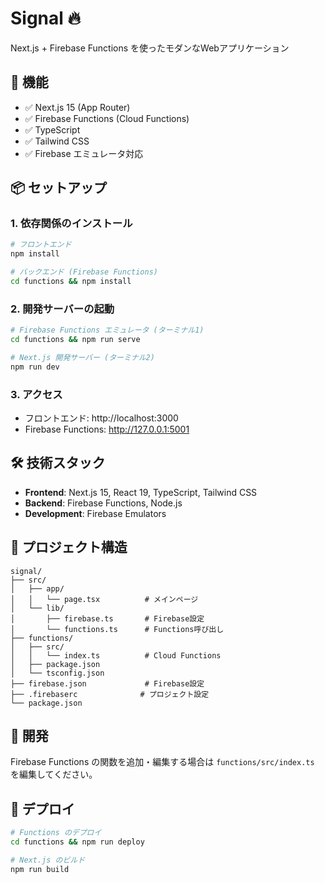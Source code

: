 # Signal 🔥

Next.js + Firebase Functions を使ったモダンなWebアプリケーション

## 🚀 機能

- ✅ Next.js 15 (App Router)
- ✅ Firebase Functions (Cloud Functions)
- ✅ TypeScript
- ✅ Tailwind CSS
- ✅ Firebase エミュレータ対応

## 📦 セットアップ

### 1. 依存関係のインストール

```bash
# フロントエンド
npm install

# バックエンド (Firebase Functions)
cd functions && npm install
```

### 2. 開発サーバーの起動

```bash
# Firebase Functions エミュレータ (ターミナル1)
cd functions && npm run serve

# Next.js 開発サーバー (ターミナル2)
npm run dev
```

### 3. アクセス

- フロントエンド: http://localhost:3000
- Firebase Functions: http://127.0.0.1:5001

## 🛠️ 技術スタック

- **Frontend**: Next.js 15, React 19, TypeScript, Tailwind CSS
- **Backend**: Firebase Functions, Node.js
- **Development**: Firebase Emulators

## 📁 プロジェクト構造

```
signal/
├── src/
│   ├── app/
│   │   └── page.tsx          # メインページ
│   └── lib/
│       ├── firebase.ts       # Firebase設定
│       └── functions.ts      # Functions呼び出し
├── functions/
│   ├── src/
│   │   └── index.ts          # Cloud Functions
│   ├── package.json
│   └── tsconfig.json
├── firebase.json             # Firebase設定
├── .firebaserc              # プロジェクト設定
└── package.json
```

## 🔧 開発

Firebase Functions の関数を追加・編集する場合は `functions/src/index.ts` を編集してください。

## 🚀 デプロイ

```bash
# Functions のデプロイ
cd functions && npm run deploy

# Next.js のビルド
npm run build
```